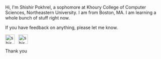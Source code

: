 
Hi, I'm Shishir Pokhrel, a sophomore at Khoury College of Computer Sciences, Northeastern University. I am from Boston, MA. I am learning a whole bunch of stuff right now.

If you have feedback on anything, please let me know.

<p align="left">
  <a href="https://linkedin.com/in/shishir-pokhrel" target="blank"><img align="center" src="https://img.shields.io/badge/LinkedIn-0077B5?style=for-the-badge&logo=linkedin&logoColor=white" alt="shishirpokhrel" height="30" /></a>
  &nbsp
  <a href="https://shishirpokhrel.com" target="blank"><img align="center" src="https://img.shields.io/badge/website-23A0F2?style=for-the-badge&logo=safari&logoColor=white" alt="shishir" height="30" /></a>
</p>
Thank you <br/>
